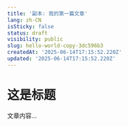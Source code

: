 ```yaml
---
title: '副本: 我的第一篇文章'
lang: zh-CN
isSticky: false
status: draft
visibility: public
slug: hello-world-copy-3dc596b3
createdAt: '2025-06-14T17:15:52.220Z'
updated: '2025-06-14T17:15:52.220Z'
---
```

# 这是标题

文章内容...
